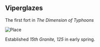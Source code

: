 Viperglazes
-----------

The first fort in *The Dimension of Typhoons*

![Place](http://f.cl.ly/items/1I3V3R3J251q1r351C2V/Image%202015-12-09%20at%208.35.03%20PM.png)

Established *15th Granite, 125* in early spring.
